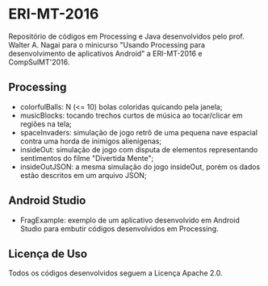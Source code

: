# ERI-MT-2016

Repositório de códigos em Processing e Java desenvolvidos pelo prof. Walter A. Nagai para o minicurso "Usando Processing para desenvolvimento de aplicativos Android" a ERI-MT-2016 e CompSulMT'2016.

## Processing

- colorfulBalls: N (<= 10) bolas coloridas quicando pela janela;
- musicBlocks: tocando trechos curtos de música ao tocar/clicar em regiões na tela;
- spaceInvaders: simulação de jogo retrô de uma pequena nave espacial contra uma horda de inimigos alienígenas;
- insideOut: simulação de jogo com disputa de elementos representando sentimentos do filme "Divertida Mente";
- insideOutJSON: a mesma simulação do jogo insideOut, porém os dados estão descritos em um arquivo JSON;

## Android Studio

- FragExample: exemplo de um aplicativo desenvolvido em Android Studio para embutir códigos desenvolvidos em Processing.

## Licença de Uso

Todos os códigos desenvolvidos seguem a Licença Apache 2.0.
